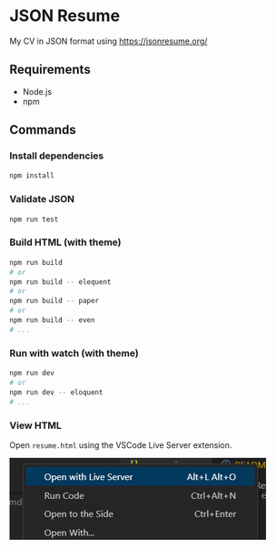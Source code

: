 # JSON Resume

My CV in JSON format using <https://jsonresume.org/>

## Requirements

- Node.js
- npm

## Commands

### Install dependencies

```bash
npm install
```

### Validate JSON

```bash
npm run test
```

### Build HTML (with theme)

```bash
npm run build
# or
npm run build -- elequent
# or
npm run build -- paper
# or
npm run build -- even
# ...
```

### Run with watch (with theme)

```bash
npm run dev
# or
npm run dev -- eloquent
# ...
```

### View HTML

Open `resume.html` using the VSCode Live Server extension.

![Context menu for live server in VSCode](images/live%20server.png)
